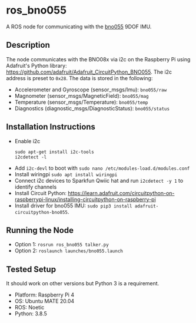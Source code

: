 # ros_bno055

A ROS node for communicating with the [bno055](https://www.adafruit.com/product/4646) 9DOF IMU.

## Description

The node communicates with the BNO08x via i2c on the Raspberry Pi using Adafruit's Python library: https://github.com/adafruit/Adafruit_CircuitPython_BNO055.  The i2c address is preset to `0x28`.  The data is stored in the following:

* Accelerometer and Gyroscope (sensor_msgs/Imu): `bno055/raw`
* Magnometer (sensor_msgs/MagneticField): `bno055/mag`
* Temperature (sensor_msgs/Temperature): `bno055/temp`
* Diagnostics (diagnostic_msgs/DiagnosticStatus): `bno055/status`

## Installation Instructions

* Enable i2c
  ```
  sudo apt-get install i2c-tools
  i2cdetect -l
  ```
* Add `i2c-devl` to boot with `sudo nano /etc/modules-load.d/modules.conf`
* Install wiringpi `sudo apt install wiringpi`
* Connect i2c devices to Sparkfun Qwiic hat and run `i2cdetect -y 1` to identify channels
* Install Circuit Python: https://learn.adafruit.com/circuitpython-on-raspberrypi-linux/installing-circuitpython-on-raspberry-pi
* Install driver for bno055 IMU: `sudo pip3 install adafruit-circuitpython-bno055`.

## Running the Node

* Option 1: `rosrun ros_bno055 talker.py` 
* Option 2: `roslaunch launches/bno055.launch`
  
## Tested Setup

It should work on other versions but Python 3 is a requirement.

* Platform: Raspberry Pi 4
* OS: Ubuntu MATE 20.04
* ROS: Noetic
* Python: 3.8.5

